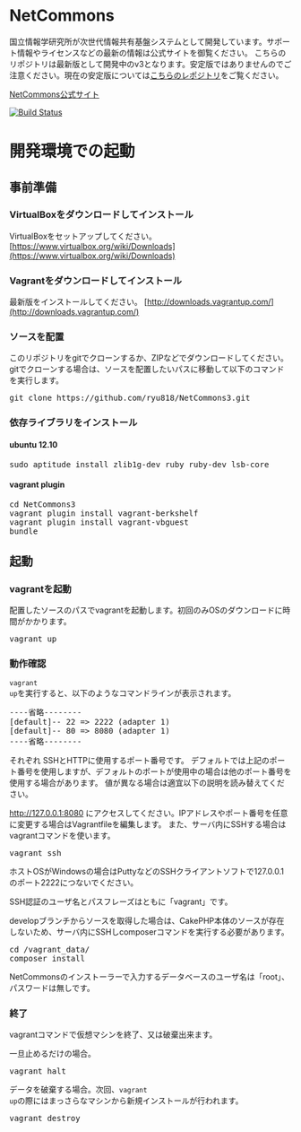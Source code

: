 NetCommons
=======

国立情報学研究所が次世代情報共有基盤システムとして開発しています。サポート情報やライセンスなどの最新の情報は公式サイトを御覧ください。
こちらのリポジトリは最新版として開発中のv3となります。安定版ではありませんのでご注意ください。現在の安定版については[こちらのレポジトリ](https://github.com/netcommons)をご覧ください。

[NetCommons公式サイト](http://www.netcommons.org/)


[![Build Status](https://travis-ci.org/ryu818/NetCommons3.png?branch=develop)](https://travis-ci.org/ryu818/NetCommons3)

# 開発環境での起動

## 事前準備

### VirtualBoxをダウンロードしてインストール
VirtualBoxをセットアップしてください。
[https://www.virtualbox.org/wiki/Downloads](https://www.virtualbox.org/wiki/Downloads)

### Vagrantをダウンロードしてインストール
最新版をインストールしてください。
[http://downloads.vagrantup.com/](http://downloads.vagrantup.com/)

### ソースを配置
このリポジトリをgitでクローンするか、ZIPなどでダウンロードしてください。
gitでクローンする場合は、ソースを配置したいパスに移動して以下のコマンドを実行します。
<pre>
git clone https://github.com/ryu818/NetCommons3.git
</pre>

### 依存ライブラリをインストール
#### ubuntu 12.10
<pre>
sudo aptitude install zlib1g-dev ruby ruby-dev lsb-core
</pre>

#### vagrant plugin
<pre>
cd NetCommons3
vagrant plugin install vagrant-berkshelf
vagrant plugin install vagrant-vbguest
bundle
</pre>

## 起動

### vagrantを起動
配置したソースのパスでvagrantを起動します。初回のみOSのダウンロードに時間がかかります。
<pre>
vagrant up
</pre>

### 動作確認
<code>vagrant up</code>を実行すると、以下のようなコマンドラインが表示されます。
<pre>
----省略--------
[default]-- 22 => 2222 (adapter 1)
[default]-- 80 => 8080 (adapter 1)
----省略--------
</pre>
それぞれ SSHとHTTPに使用するポート番号です。
デフォルトでは上記のポート番号を使用しますが、デフォルトのポートが使用中の場合は他のポート番号を使用する場合があります。
値が異なる場合は適宜以下の説明を読み替えてください。


http://127.0.0.1:8080 にアクセスしてください。IPアドレスやポート番号を任意に変更する場合はVagrantfileを編集します。
また、サーバ内にSSHする場合はvagrantコマンドを使います。
<pre>
vagrant ssh
</pre>

ホストOSがWindowsの場合はPuttyなどのSSHクライアントソフトで127.0.0.1のポート2222につないでください。

SSH認証のユーザ名とパスフレーズはともに「vagrant」です。

developブランチからソースを取得した場合は、CakePHP本体のソースが存在しないため、サーバ内にSSHしcomposerコマンドを実行する必要があります。
<pre>
cd /vagrant_data/
composer install
</pre>


NetCommonsのインストーラーで入力するデータベースのユーザ名は「root」、パスワードは無しです。

### 終了
vagrantコマンドで仮想マシンを終了、又は破棄出来ます。

一旦止めるだけの場合。
<pre>
vagrant halt
</pre>

データを破棄する場合。次回、<code>vagrant up</code>の際にはまっさらなマシンから新規インストールが行われます。
<pre>
vagrant destroy
</pre>
